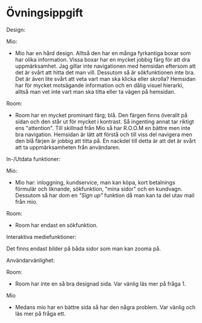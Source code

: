 # Övningsippgift

Design:

Mio:

- Mio har en hård design. Alltså den har en många fyrkantiga boxar som har olika information. Vissa boxar har en mycket jobbig färg för att dra uppmärksamhet. Jag gillar inte navigationen med hemsidan eftersom att det är svårt att hitta det man vill. Dessutom så är sökfunktionen inte bra. Det är även lite svårt att veta vart man ska klicka eller skrolla? Hemsidan har för mycket motsägande information och en dålig visuel hierarki, alltså man vet inte vart man ska titta eller ta vägen på hemsidan.

Room:

- Room har en mycket prominant färg; blå. Den färgen finns överallt på sidan och den står ut för mycket i kontrast. Så ingenting annat tar riktigt ens "attention". Till skillnad från Mio så har R.O.O.M en bättre men inte bra navigation.
  Hemsidan är lätt att förstå och till viss del navigera men den blå färjen är jobbig att titta på. En nackdel till detta är att det är svårt att ta uppmärksamheten från användaren.

In-/Utdata funktioner:

Mio:

- Mio har: inloggning, kundservice, man kan köpa, kort betalnings förmulär och liknande, sökfunktion, "mina sidor" och en kundvagn. Dessutom så har dom en _"Sign up"_ funktion då man kan ta del utav mail från mio.

Room:

- Room har endast en sökfunktion.

Interaktiva mediefunktioner:

Det finns endast bilder på båda sidor som man kan zooma på.

Användarvänlighet:

Room:

- Room har inte en så bra designad sida. Var vänlig läs mer på fråga 1.

Mio

- Medans mio har en bättre sida så har den några problem. Var vänlig och läs mer på fråga ett.
